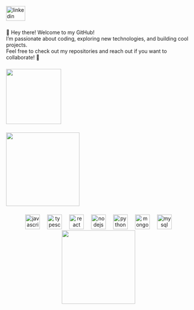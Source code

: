 <div align="left">
  <a href="https://www.linkedin.com/in/timur-naboka-458200357/" target="_blank">
    <img src="https://raw.githubusercontent.com/maurodesouza/profile-readme-generator/master/src/assets/icons/social/linkedin/default.svg" width="52" height="40" alt="linkedin logo"  />
  </a>
</div>

###

<p align="left">👋 Hey there! Welcome to my GitHub!<br>I’m passionate about coding, exploring new technologies, and building cool projects.<br>Feel free to check out my repositories and reach out if you want to collaborate! 🚀</p>

###

<div align="left" >
  <img height="150" src="https://github-readme-stats.vercel.app/api/top-langs/?username=Homa4&hide_progress=true&theme=gruvbox" />

###
  
  <img height="200" src="https://github-readme-stats.vercel.app/api?username=Homa4&show_icons=true&theme=gruvbox" />
</div>

###

<div align="center">
  <img src="https://cdn.jsdelivr.net/gh/devicons/devicon/icons/javascript/javascript-original.svg" height="40" alt="javascript logo"  />
  <img width="12" />
  <img src="https://cdn.jsdelivr.net/gh/devicons/devicon/icons/typescript/typescript-original.svg" height="40" alt="typescript logo"  />
  <img width="12" />
  <img src="https://cdn.jsdelivr.net/gh/devicons/devicon/icons/react/react-original.svg" height="40" alt="react logo"  />
  <img width="12" />
  <img src="https://cdn.jsdelivr.net/gh/devicons/devicon/icons/nodejs/nodejs-original.svg" height="40" alt="nodejs logo"  />
  <img width="12" />
  <img src="https://cdn.jsdelivr.net/gh/devicons/devicon/icons/python/python-original.svg" height="40" alt="python logo"  />
  <img width="12" />
  <img src="https://cdn.jsdelivr.net/gh/devicons/devicon/icons/mongodb/mongodb-original.svg" height="40" alt="mongodb logo"  />
  <img width="12" />
  <img src="https://cdn.jsdelivr.net/gh/devicons/devicon/icons/mysql/mysql-original.svg" height="40" alt="mysql logo"  />
  
  <img height="200" src="https://media1.tenor.com/m/2p2UKdoQhFQAAAAC/tom-%26-jerry-pegando.gif" />
</div>
